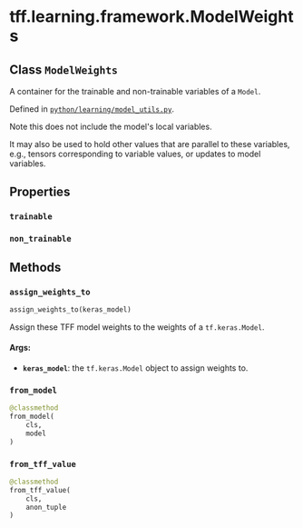 <div itemscope itemtype="http://developers.google.com/ReferenceObject">
<meta itemprop="name" content="tff.learning.framework.ModelWeights" />
<meta itemprop="path" content="Stable" />
<meta itemprop="property" content="trainable"/>
<meta itemprop="property" content="non_trainable"/>
<meta itemprop="property" content="assign_weights_to"/>
<meta itemprop="property" content="from_model"/>
<meta itemprop="property" content="from_tff_value"/>
</div>

# tff.learning.framework.ModelWeights

## Class `ModelWeights`

A container for the trainable and non-trainable variables of a `Model`.

Defined in
[`python/learning/model_utils.py`](http://github.com/tensorflow/federated/tree/master/tensorflow_federated/python/learning/model_utils.py).

<!-- Placeholder for "Used in" -->

Note this does not include the model's local variables.

It may also be used to hold other values that are parallel to these variables,
e.g., tensors corresponding to variable values, or updates to model variables.

## Properties

<h3 id="trainable"><code>trainable</code></h3>

<h3 id="non_trainable"><code>non_trainable</code></h3>

## Methods

<h3 id="assign_weights_to"><code>assign_weights_to</code></h3>

```python
assign_weights_to(keras_model)
```

Assign these TFF model weights to the weights of a `tf.keras.Model`.

#### Args:

*   <b>`keras_model`</b>: the `tf.keras.Model` object to assign weights to.

<h3 id="from_model"><code>from_model</code></h3>

```python
@classmethod
from_model(
    cls,
    model
)
```

<h3 id="from_tff_value"><code>from_tff_value</code></h3>

```python
@classmethod
from_tff_value(
    cls,
    anon_tuple
)
```
